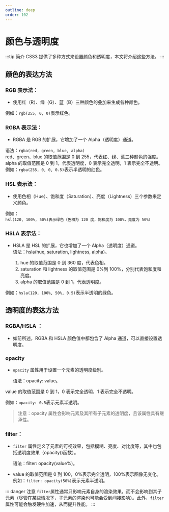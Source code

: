 ```yaml
---
outline: deep
order: 102
---
```


# 颜色与透明度

<ArticleMetadata />

:::tip 简介
CSS3 提供了多种方式来设置颜色和透明度，本文将介绍这些方法。
:::

## 颜色的表达方法

### RGB 表示法：

- 使用红（R）、绿（G）、蓝（B）三种颜色的叠加来生成各种颜色。

例如：`rgb(255, 0, 0)`表示红色。

### RGBA 表示法：

- RGBA 是 RGB 的扩展，它增加了一个 Alpha（透明度）通道。

语法：`rgba(red, green, blue, alpha)`<br/>
red、green、blue 的取值范围是 0 到 255，代表红、绿、蓝三种颜色的强度。
alpha 的取值范围是 0 到 1，代表透明度，0 表示完全透明，1 表示完全不透明。
例如：`rgba(255, 0, 0, 0.5)`表示半透明的红色。

### HSL 表示法：

- 使用色相（Hue）、饱和度（Saturation）、亮度（Lightness）三个参数来定义颜色。

例如：`hsl(120, 100%, 50%)表示绿色（色相为 120 度，饱和度为 100%，亮度为 50%）`

### HSLA 表示法：

- HSLA 是 HSL 的扩展，它也增加了一个 Alpha（透明度）通道。<br/>
  语法：hsla(hue, saturation, lightness, alpha)。

  1. hue 的取值范围是 0 到 360 度，代表色相。
  2. saturation 和 lightness 的取值范围是 0%到 100%，分别代表饱和度和亮度。
  3. alpha 的取值范围是 0 到 1，代表透明度。

例如：`hsla(120, 100%, 50%, 0.5)`表示半透明的绿色。

## 透明度的表达方法

### RGBA/HSLA ：

- 如前所述，RGBA 和 HSLA 颜色值中都包含了 Alpha 通道，可以直接设置透明度。

### opacity

- `opacity` 属性用于设置一个元素的透明度级别。<br/>

  语法：opacity: value。

value 的取值范围是 0 到 1，0 表示完全透明，1 表示完全不透明。<br/>

例如：`opacity: 0.5`表示元素半透明。

> 注意：opacity 属性会影响元素及其所有子元素的透明度，且该属性具有继承性。

### filter：

- `filter` 属性定义了元素的可视效果，包括模糊、亮度、对比度等，其中也包括透明度效果（opacity()函数）。<br/>

  语法：filter: opacity(value%)。

- value 的取值范围是 0 到 100，0%表示完全透明，100%表示图像无变化。<br/>
  例如：`filter: opacity(50%)`表示元素半透明。

::: danger 注意
`filter`属性通常只影响元素自身的渲染效果，而不会影响到其子元素（尽管在某些情况下，子元素的渲染也可能会受到间接影响）。此外，`filter`属性可能会触发硬件加速，从而提升性能。
:::

<LastUpdated time="2024/11/8 17:47:39"/>
